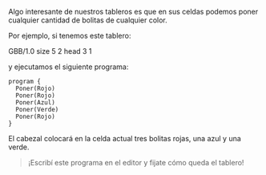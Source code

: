 Algo interesante de nuestros tableros es que en sus celdas podemos poner cualquier cantidad de bolitas de cualquier color.

Por ejemplo, si tenemos este tablero:

<gs-board>
  GBB/1.0
    size 5 2
    head 3 1
</gs-board>

y ejecutamos el siguiente programa:

```gobstones
program {
  Poner(Rojo)
  Poner(Rojo)
  Poner(Azul)
  Poner(Verde)
  Poner(Rojo)
}
```

El cabezal colocará en la celda actual tres bolitas rojas, una azul y una verde.

> ¡Escribí este programa en el editor y fijate cómo queda el tablero!